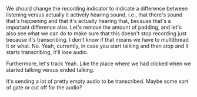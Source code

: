  We should change the recording indicator to indicate a difference between listening versus actually it actively hearing sound, i.e., that there's sound that's happening and that it's actually hearing that, because that's a important difference also. Let's remove the amount of padding, and let's also see what we can do to make sure that this doesn't stop recording just because it's transcribing. I don't know if that means we have to multithread it or what. No. Yeah, currently, in case you start talking and then stop and it starts transcribing, it'll lose audio. 

Furthermore, let's track Yeah. Like the place where we had clicked when we started talking versus ended talking. 


It's sending a lot of pretty empty audio to be transcribed. Maybe some sort of gate or cut off for the audio? 